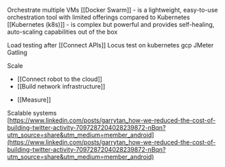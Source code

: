 Orchestrate multiple VMs
[[Docker Swarm]] - is a lightweight, easy-to-use orchestration tool with limited offerings compared to Kubernetes
[[Kubernetes (k8s)]] - is complex but powerful and provides self-healing, auto-scaling capabilities out of the box

Load testing after [[Connect APIs]]
Locus test on kubernetes gcp
JMeter
Gatling

Scale
- [[Connect robot to the cloud]]
- [[Build network infrastructure]]
* [[Measure]]

Scalable systems  
[https://www.linkedin.com/posts/garrytan_how-we-reduced-the-cost-of-building-twitter-activity-7097287204028239872-nBqn?utm_source=share&utm_medium=member_android](https://www.linkedin.com/posts/garrytan_how-we-reduced-the-cost-of-building-twitter-activity-7097287204028239872-nBqn?utm_source=share&utm_medium=member_android)